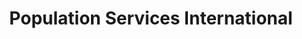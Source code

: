---
layout: work-single
title: Population Services International
year: 2015
link: "http://psi.org"
image: psi.jpg
tags: Wordpress
description: 
role: Front-End Devleoper
published: false
---